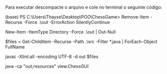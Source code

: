 Para executar descompacte o arquivo e cole no terminal o seguinte código:

(base) PS C:\Users\Thayse\Desktop\POO\ChessGame> Remove-Item -Recurse -Force .\out -ErrorAction SilentlyContinue

 New-Item -ItemType Directory -Force .\out | Out-Null

$files = Get-ChildItem -Recurse -Path .\src -Filter *.java | ForEach-Object FullName

javac -Xlint:all -encoding UTF-8 -d out $files

java -cp "out;resources" view.ChessGUI
